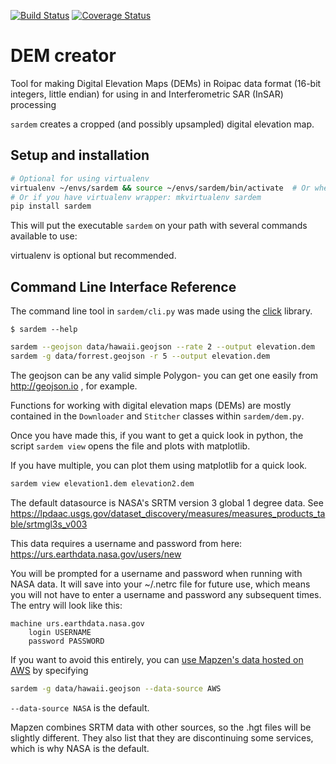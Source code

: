 [![Build Status](https://travis-ci.org/scottstanie/insar.svg?branch=master)](https://travis-ci.org/scottstanie/insar) 
[![Coverage Status](https://coveralls.io/repos/github/scottstanie/insar/badge.svg?branch=master)](https://coveralls.io/github/scottstanie/insar?branch=master)

# DEM creator

Tool for making Digital Elevation Maps (DEMs) in Roipac data format (16-bit integers, little endian) for using in and Interferometric SAR (InSAR) processing

`sardem` creates a cropped (and possibly upsampled) digital elevation map.

## Setup and installation

```bash
# Optional for using virtualenv
virtualenv ~/envs/sardem && source ~/envs/sardem/bin/activate  # Or wherever you store your virtual envs
# Or if you have virtualenv wrapper: mkvirtualenv sardem
pip install sardem
```

This will put the executable `sardem` on your path with several commands available to use:

virtualenv is optional but recommended.

## Command Line Interface Reference

The command line tool in `sardem/cli.py` was made using the [click](https://pocco-click.readthedocs.io/en/latest/) library.

```
$ sardem --help
```



```bash
sardem --geojson data/hawaii.geojson --rate 2 --output elevation.dem
sardem -g data/forrest.geojson -r 5 --output elevation.dem
```

The geojson can be any valid simple Polygon- you can get one easily from http://geojson.io , for example.

Functions for working with digital elevation maps (DEMs) are mostly contained in the `Downloader` and `Stitcher` classes within `sardem/dem.py`.

Once you have made this, if you want to get a quick look in python, the script `sardem view` opens the file and plots with matplotlib.

If you have multiple, you can plot them using matplotlib for a quick look.

```bash
sardem view elevation1.dem elevation2.dem
```

The default datasource is NASA's SRTM version 3 global 1 degree data.
See https://lpdaac.usgs.gov/dataset_discovery/measures/measures_products_table/srtmgl3s_v003

This data requires a username and password from here:
https://urs.earthdata.nasa.gov/users/new

You will be prompted for a username and password when running with NASA data.
It will save into your ~/.netrc file for future use, which means you will not have to enter a username and password any subsequent times.
The entry will look like this:

```
machine urs.earthdata.nasa.gov
    login USERNAME
    password PASSWORD
```

If you want to avoid this entirely, you can [use Mapzen's data hosted on AWS](https://registry.opendata.aws/terrain-tiles/) by specifying
```bash
sardem -g data/hawaii.geojson --data-source AWS
```

`--data-source NASA` is the default.

Mapzen combines SRTM data with other sources, so the .hgt files will be slightly different.
They also list that they are discontinuing some services, which is why NASA is the default.

